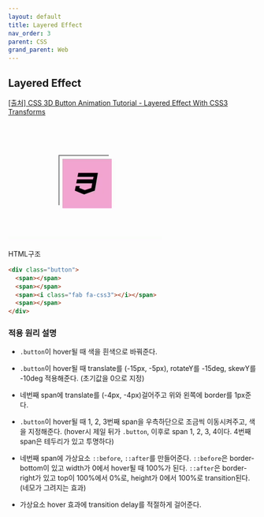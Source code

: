 ```yaml
---
layout: default
title: Layered Effect
nav_order: 3
parent: CSS
grand_parent: Web
---
```


## Layered Effect

[[출처] CSS 3D Button Animation Tutorial - Layered Effect With CSS3 Transforms](https://youtu.be/eSgNxWCjFJw)

![result](./img/03/01.gif)

HTML구조

```html
<div class="button">
  <span></span>
  <span></span>
  <span><i class="fab fa-css3"></i></span>
  <span></span>
</div>
```

### 적용 원리 설명

- `.button`이 hover될 때 색을 흰색으로 바꿔준다.

- `.button`이 hover될 때 translate를 (-15px, -5px), rotateY를 -15deg, skewY를 -10deg 적용해준다. (초기값을 0으로 지정)

- 네번째 span에 translate를 (-4px, -4px)걸어주고 위와 왼쪽에 border를 1px준다.

- `.button`이 hover될 때 1, 2, 3번째 span을 우측하단으로 조금씩 이동시켜주고, 색을 지정해준다. (hover시 제일 뒤가 `.button`, 이후로 span 1, 2, 3, 4이다. 4번째 span은 테두리가 있고 투명하다)

- 네번째 span에 가상요소 `::before`, `::after`를 만들어준다. `::before`은 border-bottom이 있고 width가 0에서 hover될 때 100%가 된다. `::after`은 border-right가 있고 top이 100%에서 0%로, height가 0에서 100%로 transition된다. (네모가 그려지는 효과)

- 가상요소 hover 효과에 transition delay를 적절하게 걸어준다.
